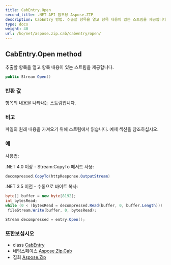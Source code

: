 ```yaml
---
title: CabEntry.Open
second_title: .NET API 참조용 Aspose.ZIP
description: CabEntry 방법. 추출할 항목을 열고 항목 내용이 있는 스트림을 제공합니다.
type: docs
weight: 40
url: /ko/net/aspose.zip.cab/cabentry/open/
---
```

## CabEntry.Open method

추출할 항목을 열고 항목 내용이 있는 스트림을 제공합니다.

```csharp
public Stream Open()
```

### 반환 값

항목의 내용을 나타내는 스트림입니다.

### 비고

파일의 원래 내용을 가져오기 위해 스트림에서 읽습니다. 예제 섹션을 참조하십시오.

### 예

사용법:

.NET 4.0 이상 - Stream.CopyTo 메서드 사용:

```csharp
decompressed.CopyTo(httpResponse.OutputStream)
```

.NET 3.5 이전 - 수동으로 바이트 복사:

```csharp
byte[] buffer = new byte[8192];
int bytesRead;
while (0 < (bytesRead = decompressed.Read(buffer, 0, buffer.Length)))
 fileStream.Write(buffer, 0, bytesRead);
```

```csharp
Stream decompressed = entry.Open();
```

### 또한보십시오

* class [CabEntry](../)
* 네임스페이스 [Aspose.Zip.Cab](../../cabentry/)
* 집회 [Aspose.Zip](../../../)


